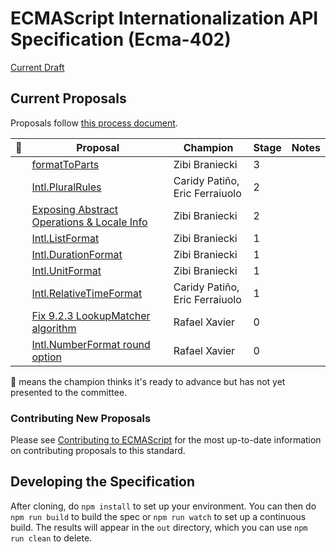ECMAScript Internationalization API Specification (Ecma-402)
====

[Current Draft](http://tc39.github.io/ecma402/)

## Current Proposals

Proposals follow [this process document](https://tc39.github.io/process-document/).

|🚀 | Proposal                              | Champion       | Stage | Notes
|---|---------------------------------------|--------------  | ------|------
|   | [formatToParts][]                     | Zibi Braniecki |     3 |
|   | [Intl.PluralRules][]                  | Caridy Patiño, Eric Ferraiuolo |     2 |
|   | [Exposing Abstract Operations & Locale Info][]        | Zibi Braniecki  |     2 |
|   | [Intl.ListFormat][]                   | Zibi Braniecki |     1 |
|   | [Intl.DurationFormat][]               | Zibi Braniecki |     1 |
|   | [Intl.UnitFormat][]                   | Zibi Braniecki |     1 |
|   | [Intl.RelativeTimeFormat][]           | Caridy Patiño, Eric Ferraiuolo |     1 |
|   | [Fix 9.2.3 LookupMatcher algorithm][] | Rafael Xavier  |     0 |    
|   | [Intl.NumberFormat round option][]    | Rafael Xavier  |     0 |


[Intl.ListFormat]: https://github.com/zbraniecki/intl-list-format-spec
[Fix 9.2.3 LookupMatcher algorithm]: https://github.com/rxaviers/ecma402-fix-lookup-matcher
[Intl.NumberFormat round option]: https://github.com/rxaviers/ecma402-number-format-round-option
[Intl.RelativeTimeFormat]: https://github.com/caridy/intl-relative-time-spec
[Intl.DurationFormat]: https://github.com/tc39/ecma402/issues/47
[Intl.UnitFormat]: https://github.com/tc39/ecma402/issues/32
[Intl.PluralRules]: https://github.com/caridy/intl-plural-rules-spec
[formatToParts]: https://github.com/tc39/ecma402/issues/30
[Exposing Abstract Operations & Locale Info]: https://github.com/tc39/ecma402/issues/46

🚀 means the champion thinks it's ready to advance but has not yet presented to the committee.


### Contributing New Proposals

Please see [Contributing to ECMAScript](/CONTRIBUTING.md) for the most up-to-date information on contributing proposals to this standard.


## Developing the Specification

After cloning, do `npm install` to set up your environment. You can then do `npm run build` to build the spec or `npm run watch` to set up a continuous build. The results will appear in the `out` directory, which you can use `npm run clean` to delete.
